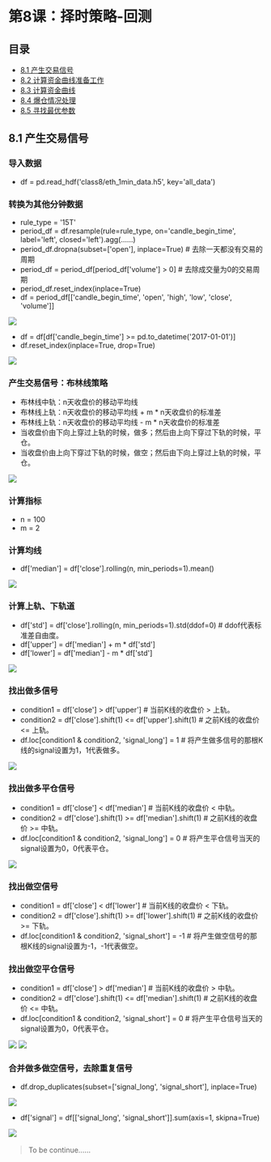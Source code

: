 # 第8课：择时策略-回测
## 目录
* [8.1 产生交易信号](#81-产生交易信号)
* [8.2 计算资金曲线准备工作]()
* [8.3 计算资金曲线]()
* [8.4 爆仓情况处理]()
* [8.5 寻找最优参数]()

## 8.1 产生交易信号
### 导入数据
* df = pd.read_hdf('class8/eth_1min_data.h5', key='all_data')
### 转换为其他分钟数据
* rule_type = '15T'
* period_df = df.resample(rule=rule_type, on='candle_begin_time', label='left', closed='left').agg(……)
* period_df.dropna(subset=['open'], inplace=True)  # 去除一天都没有交易的周期
* period_df = period_df[period_df['volume'] > 0]  # 去除成交量为0的交易周期
* period_df.reset_index(inplace=True)
* df = period_df[['candle_begin_time', 'open', 'high', 'low', 'close', 'volume']]

![](https://img3.doubanio.com/view/photo/l/public/p2535187912.jpg)
* df = df[df['candle_begin_time'] >= pd.to_datetime('2017-01-01')]
* df.reset_index(inplace=True, drop=True)

![](https://img3.doubanio.com/view/photo/l/public/p2535187851.jpg)
### 产生交易信号：布林线策略
* 布林线中轨：n天收盘价的移动平均线
* 布林线上轨：n天收盘价的移动平均线 + m * n天收盘价的标准差
* 布林线上轨：n天收盘价的移动平均线 - m * n天收盘价的标准差
* 当收盘价由下向上穿过上轨的时候，做多；然后由上向下穿过下轨的时候，平仓。
* 当收盘价由上向下穿过下轨的时候，做空；然后由下向上穿过上轨的时候，平仓。

![](https://img3.doubanio.com/view/photo/l/public/p2535257823.jpg)
### 计算指标
* n = 100
* m = 2
### 计算均线
* df['median'] = df['close'].rolling(n, min_periods=1).mean()

![](https://img3.doubanio.com/view/photo/l/public/p2535257855.jpg)
### 计算上轨、下轨道
* df['std'] = df['close'].rolling(n, min_periods=1).std(ddof=0)  # ddof代表标准差自由度。
* df['upper'] = df['median'] + m * df['std']
* df['lower'] = df['median'] - m * df['std']

![](https://img1.doubanio.com/view/photo/l/public/p2535257899.jpg)
### 找出做多信号
* condition1 = df['close'] > df['upper']  # 当前K线的收盘价 > 上轨。
* condition2 = df['close'].shift(1) <= df['upper'].shift(1)  # 之前K线的收盘价 <= 上轨。
* df.loc[condition1 & condition2, 'signal_long'] = 1  # 将产生做多信号的那根K线的signal设置为1，1代表做多。

![](https://img1.doubanio.com/view/photo/l/public/p2535704189.jpg)
### 找出做多平仓信号
* condition1 = df['close'] < df['median']  # 当前K线的收盘价 < 中轨。
* condition2 = df['close'].shift(1) >= df['median'].shift(1)  # 之前K线的收盘价 >= 中轨。
* df.loc[condition1 & condition2, 'signal_long'] = 0  # 将产生平仓信号当天的signal设置为0，0代表平仓。

![](https://img3.doubanio.com/view/photo/l/public/p2535704180.jpg)
### 找出做空信号
* condition1 = df['close'] < df['lower']  # 当前K线的收盘价 < 下轨。
* condition2 = df['close'].shift(1) >= df['lower'].shift(1)  # 之前K线的收盘价 >= 下轨。
* df.loc[condition1 & condition2, 'signal_short'] = -1  # 将产生做空信号的那根K线的signal设置为-1，-1代表做空。
### 找出做空平仓信号
* condition1 = df['close'] > df['median']  # 当前K线的收盘价 > 中轨。
* condition2 = df['close'].shift(1) <= df['median'].shift(1)  # 之前K线的收盘价 <= 中轨。
* df.loc[condition1 & condition2, 'signal_short'] = 0  # 将产生平仓信号当天的signal设置为0，0代表平仓。

![](https://img1.doubanio.com/view/photo/l/public/p2535704187.jpg)
![](https://img3.doubanio.com/view/photo/l/public/p2535704176.jpg)
### 合并做多做空信号，去除重复信号
* df.drop_duplicates(subset=['signal_long', 'signal_short'], inplace=True)

![](https://img3.doubanio.com/view/photo/l/public/p2535704183.jpg)
* df['signal'] = df[['signal_long', 'signal_short']].sum(axis=1, skipna=True)

![](https://img1.doubanio.com/view/photo/l/public/p2535704177.jpg)
![]()
![]()
![]()
![]()
![]()
![]()
![]()
![]()

> To be continue……
